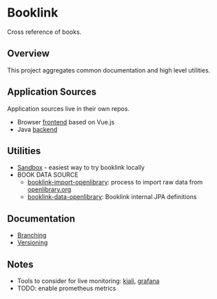 # Booklink
Cross reference of books.

## Overview
This project aggregates common documentation and high level utilities.

## Application Sources
Application sources live in their own repos.
* Browser [frontend](https://github.com/mrazjava/booklink-frontend-vue) based on Vue.js 
* Java [backend](https://github.com/mrazjava/booklink-backend)

## Utilities
* [Sandbox](https://github.com/mrazjava/booklink/tree/master/sandbox) - easiest way to try booklink locally
* BOOK DATA SOURCE
    - [booklink-import-openlibrary](https://github.com/mrazjava/booklink/tree/master/booklink-import-openlibrary): process to import raw data from [openlibrary.org](https://openlibrary.org)
    - [booklink-data-openlibrary](https://github.com/mrazjava/booklink/tree/master/booklink-data-openlibrary): Booklink internal JPA definitions

## Documentation
* [Branching](branching.md)
* [Versioning](versioning.md)

## Notes
* Tools to consider for live monitoring: [kiali](https://kiali.io/), [grafana](https://grafana.com/)
* TODO: enable prometheus metrics